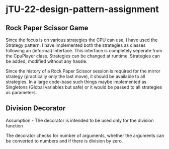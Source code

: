 # jTU-22-design-pattern-assignment

## Rock Paper Scissor Game

Since the focus is on various strategies the CPU can use, I have used the Strategy pattern.
I have implemented both the strategies as classes following an (informal) interface. This interface is completely seperate from the CpuPlayer class.
Strategies can be changed at runtime.
Strategies can be added, modified without any hassle.

Since the history of a Rock Paper Scissor session is required for the mirror strategy (practically only the last move), it should be available to all strategies. In a large code-base such things maybe implemented as Singletons (Global variables but safe) or it would be passed to all strategies as parameters.

## Division Decorator

Assumption - The decorator is intended to be used only for the division function

The decorator checks for number of arguments, whether the arguments can be converted to numbers and if there is division by zero.
